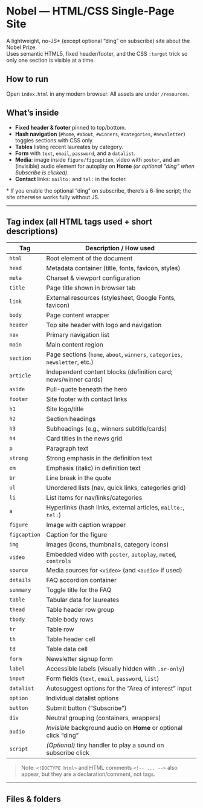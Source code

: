 # Nobel — HTML/CSS Single-Page Site

A lightweight, no-JS* (except optional “ding” on subscribe) site about the Nobel Prize.  
Uses semantic HTML5, fixed header/footer, and the CSS `:target` trick so only one section is visible at a time.

## How to run
Open `index.html` in any modern browser. All assets are under `/resources`.

## What’s inside
- **Fixed header & footer** pinned to top/bottom.
- **Hash navigation** (`#home`, `#about`, `#winners`, `#categories`, `#newsletter`) toggles sections with CSS only.
- **Tables** listing recent laureates by category.
- **Form** with `text`, `email`, `password`, and a `datalist`.
- **Media**: image inside `figure/figcaption`, video with `poster`, and an (invisible) audio element for autoplay on **Home** *(or optional “ding” when Subscribe is clicked)*.
- **Contact** links: `mailto:` and `tel:` in the footer.

\* If you enable the optional “ding” on subscribe, there’s a 6-line script; the site otherwise works fully without JS.

---

## Tag index (all HTML tags used + short descriptions)

| Tag | Description / How used |
|---|---|
| `html` | Root element of the document |
| `head` | Metadata container (title, fonts, favicon, styles) |
| `meta` | Charset & viewport configuration |
| `title` | Page title shown in browser tab |
| `link` | External resources (stylesheet, Google Fonts, favicon) |
| `body` | Page content wrapper |
| `header` | Top site header with logo and navigation |
| `nav` | Primary navigation list |
| `main` | Main content region |
| `section` | Page sections (`home`, `about`, `winners`, `categories`, `newsletter`, etc.) |
| `article` | Independent content blocks (definition card; news/winner cards) |
| `aside` | Pull-quote beneath the hero |
| `footer` | Site footer with contact links |
| `h1` | Site logo/title |
| `h2` | Section headings |
| `h3` | Subheadings (e.g., winners subtitle/cards) |
| `h4` | Card titles in the news grid |
| `p` | Paragraph text |
| `strong` | Strong emphasis in the definition text |
| `em` | Emphasis (italic) in definition text |
| `br` | Line break in the quote |
| `ul` | Unordered lists (nav, quick links, categories grid) |
| `li` | List items for nav/links/categories |
| `a` | Hyperlinks (hash links, external articles, `mailto:`, `tel:`) |
| `figure` | Image with caption wrapper |
| `figcaption` | Caption for the figure |
| `img` | Images (icons, thumbnails, category icons) |
| `video` | Embedded video with `poster`, `autoplay`, `muted`, `controls` |
| `source` | Media sources for `<video>` (and `<audio>` if used) |
| `details` | FAQ accordion container |
| `summary` | Toggle title for the FAQ |
| `table` | Tabular data for laureates |
| `thead` | Table header row group |
| `tbody` | Table body rows |
| `tr` | Table row |
| `th` | Table header cell |
| `td` | Table data cell |
| `form` | Newsletter signup form |
| `label` | Accessible labels (visually hidden with `.sr-only`) |
| `input` | Form fields (`text`, `email`, `password`, `list`) |
| `datalist` | Autosuggest options for the “Area of interest” input |
| `option` | Individual datalist options |
| `button` | Submit button (“Subscribe”) |
| `div` | Neutral grouping (containers, wrappers) |
| `audio` | *Invisible* background audio on **Home** or optional click “ding” |
| `script` | *(Optional)* tiny handler to play a sound on subscribe click |

> Note: `<!DOCTYPE html>` and HTML comments `<!-- ... -->` also appear, but they are a declaration/comment, not tags.

---

## Files & folders

